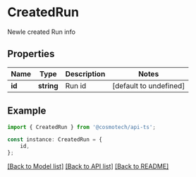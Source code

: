 # CreatedRun

Newle created Run info

## Properties

Name | Type | Description | Notes
------------ | ------------- | ------------- | -------------
**id** | **string** | Run id | [default to undefined]

## Example

```typescript
import { CreatedRun } from '@cosmotech/api-ts';

const instance: CreatedRun = {
    id,
};
```

[[Back to Model list]](../README.md#documentation-for-models) [[Back to API list]](../README.md#documentation-for-api-endpoints) [[Back to README]](../README.md)
